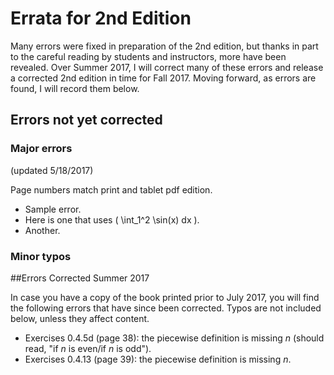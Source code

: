 <script src="https://cdnjs.cloudflare.com/ajax/libs/mathjax/2.7.0/MathJax.js?config=TeX-AMS-MML_HTMLorMML" type="text/javascript"></script>


# Errata for 2nd Edition

Many errors were fixed in preparation of the 2nd edition, but thanks in part to the careful reading by students and instructors, more have been revealed.  Over Summer 2017, I will correct many of these errors and release a corrected 2nd edition in time for Fall 2017.  Moving forward, as errors are found, I will record them below.

## Errors not yet corrected

### Major errors

(updated 5/18/2017)

Page numbers match print and tablet pdf edition.

* Sample error.
* Here is one that uses \( \int_1^2 \sin(x) dx \).
* Another.


### Minor typos

##Errors Corrected Summer 2017

In case you have a copy of the book printed prior to July 2017, you will find the following errors that have since been corrected.  Typos are not included below, unless they affect content.

* Exercises 0.4.5d (page 38): the piecewise definition is missing *n* (should read, "if *n* is even/if *n* is odd").
* Exercises 0.4.13 (page 39): the piecewise definition is missing *n*.

